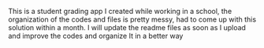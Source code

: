This is a student grading app I created while working in a school, the organization of the codes and files is pretty messy, had to come up with this solution within a month. I will update the readme files as soon as I upload and improve the codes and organize It in a better way
